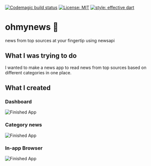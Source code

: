 [![Codemagic build status](https://api.codemagic.io/apps/5e93249b1838ac3d3e52a5bc/5e93249b1838ac3d3e52a5bb/status_badge.svg)](https://codemagic.io/app/5ef310cc03ad6b62cfb03893/build/5ef310cc29657a000e7ef113)
[![License: MIT](https://img.shields.io/badge/license-MIT-purple.svg)](https://opensource.org/licenses/MIT)
[![style: effective dart](https://img.shields.io/badge/style-effective_dart-40c4ff.svg)](https://pub.dev/packages/effective_dart)

# ohmynews 📰

news from top sources at your fingertip using newsapi

## What I was trying to do

I wanted to make a news app to read news from top sources based on different categories in one place.

## What I created

### Dashboard
![Finished App](https://github.com/aiwithab/ohmynews/blob/master/screenshots/ohmynews-1.jpeg)

### Category news
![Finished App](https://github.com/aiwithab/ohmynews/blob/master/screenshots/ohmynews-2.jpeg)

### In-app Browser
![Finished App](https://github.com/aiwithab/ohmynews/blob/master/screenshots/ohmynews-3.jpeg)
